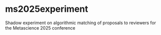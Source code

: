 # ms2025experiment
Shadow experiment on algorithmic matching of proposals to reviewers for the Metascience 2025 conference
